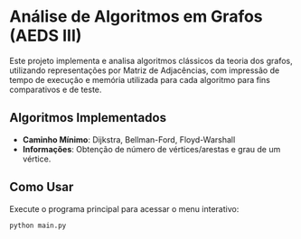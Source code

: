 # Análise de Algoritmos em Grafos (AEDS III)

Este projeto implementa e analisa algoritmos clássicos da teoria dos grafos, utilizando representações por Matriz de Adjacências, com impressão de tempo de execução e memória utilizada para cada algoritmo para fins comparativos e de teste.

## Algoritmos Implementados

- **Caminho Mínimo**: Dijkstra, Bellman-Ford, Floyd-Warshall
- **Informações**: Obtenção de número de vértices/arestas e grau de um vértice.

## Como Usar

Execute o programa principal para acessar o menu interativo:
```bash
python main.py
